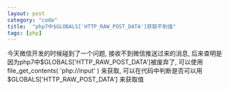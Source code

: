 ```yaml
---
layout: post
category: "code"
title:  "php7中$GLOBALS['HTTP_RAW_POST_DATA']获取不到值"
tags: [php]
---
```


今天微信开发的时候碰到了一个问题, 接收不到微信推送过来的消息, 后来查明是因为php7中$GLOBALS['HTTP_RAW_POST_DATA']被废弃了,
可以使用 file_get_contents( 'php://input' ) 来获取, 可以在代码中判断是否可以用 $GLOBALS['HTTP_RAW_POST_DATA'] 来获取值


